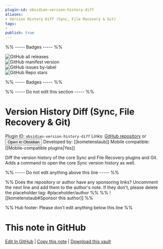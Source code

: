 ```yaml
---
plugin-id: obsidian-version-history-diff
aliases:
- Version History Diff (Sync, File Recovery & Git)
tags: 
- 
publish: true
---
```


%% ----- Badges ----- %%

![GitHub all releases](https://img.shields.io/github/downloads/kometenstaub/obsidian-version-history-diff/total?color=573E7A&logo=github&style=for-the-badge)   
![GitHub manifest version](https://img.shields.io/github/manifest-json/v/kometenstaub/obsidian-version-history-diff?color=573E7A&logo=github&style=for-the-badge)   
![GitHub issues by-label](https://img.shields.io/github/issues/kometenstaub/obsidian-version-history-diff/help%20wanted?color=573E7A&logo=github&style=for-the-badge)   
![GitHub Repo stars](https://img.shields.io/github/stars/kometenstaub/obsidian-version-history-diff?color=573E7A&logo=github&style=for-the-badge)

%% ----- Badges ----- %%

%% ----- Do not edit this section ----- %%

# Version History Diff (Sync, File Recovery & Git)

Plugin ID: `obsidian-version-history-diff`
Links: [GitHub repository](https://github.com/kometenstaub/obsidian-version-history-diff) or [<button id=HH>Open in Obsidian</button>](obsidian://show-plugin?id=obsidian-version-history-diff)
Developed by: [[kometenstaub]]
Mobile compatible: [[Mobile-compatible plugins|Yes]]

Diff the version history of the core Sync and File Recovery plugins and Git. Adds a command to open the core Sync version history as well.

%% ----- Do not edit anything above this line ----- %% 

%% Does the repository or author have any sponsoring links? Uncomment the next line and add them to the author's note. If they don't, please delete the placeholder tag: #placeholder/author %%
%% ![[kometenstaub#Sponsor this author]] %%

%% Hub footer: Please don't edit anything below this line %%

# This note in GitHub

<span class="git-footer">[Edit In GitHub](https://github.dev/obsidian-community/obsidian-hub/blob/main/02%20-%20Community%20Expansions/02.05%20All%20Community%20Expansions/Plugins/obsidian-version-history-diff.md "git-hub-edit-note") | [Copy this note](https://raw.githubusercontent.com/obsidian-community/obsidian-hub/main/02%20-%20Community%20Expansions/02.05%20All%20Community%20Expansions/Plugins/obsidian-version-history-diff.md "git-hub-copy-note") | [Download this vault](https://github.com/obsidian-community/obsidian-hub/archive/refs/heads/main.zip "git-hub-download-vault") </span>

